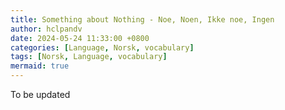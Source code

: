 ```yaml
---
title: Something about Nothing - Noe, Noen, Ikke noe, Ingen
author: hclpandv
date: 2024-05-24 11:33:00 +0800
categories: [Language, Norsk, vocabulary]
tags: [Norsk, Language, vocabulary]
mermaid: true
---
```


To be updated
